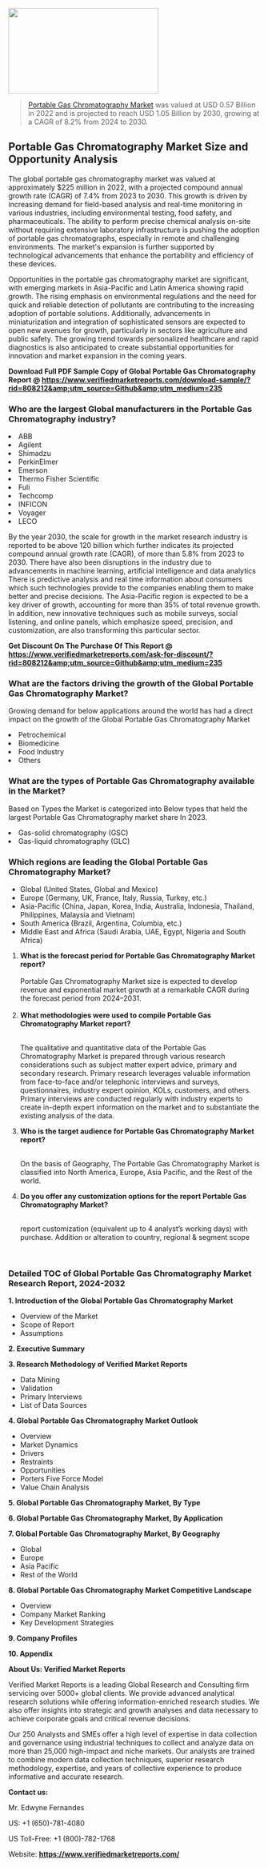 <img src="https://ffe5etoiles.com/wp-content/uploads/2024/12/MST1-300x171.png" alt="" width="300" height="171" class="alignnone size-medium wp-image-20088" /><blockquote><p><p><a href="https://www.verifiedmarketreports.com/download-sample/?rid=808212&utm_source=Github&utm_medium=235" target="_blank">Portable Gas Chromatography Market</a> was valued at USD 0.57 Billion in 2022 and is projected to reach USD 1.05 Billion by 2030, growing at a CAGR of 8.2% from 2024 to 2030.</p></blockquote><p><h2>Portable Gas Chromatography Market Size and Opportunity Analysis</h2><p>The global portable gas chromatography market was valued at approximately $225 million in 2022, with a projected compound annual growth rate (CAGR) of 7.4% from 2023 to 2030. This growth is driven by increasing demand for field-based analysis and real-time monitoring in various industries, including environmental testing, food safety, and pharmaceuticals. The ability to perform precise chemical analysis on-site without requiring extensive laboratory infrastructure is pushing the adoption of portable gas chromatographs, especially in remote and challenging environments. The market's expansion is further supported by technological advancements that enhance the portability and efficiency of these devices.</p><p>Opportunities in the portable gas chromatography market are significant, with emerging markets in Asia-Pacific and Latin America showing rapid growth. The rising emphasis on environmental regulations and the need for quick and reliable detection of pollutants are contributing to the increasing adoption of portable solutions. Additionally, advancements in miniaturization and integration of sophisticated sensors are expected to open new avenues for growth, particularly in sectors like agriculture and public safety. The growing trend towards personalized healthcare and rapid diagnostics is also anticipated to create substantial opportunities for innovation and market expansion in the coming years.</p></p><p class=""><strong>Download Full PDF Sample Copy of Global Portable Gas Chromatography Report @ <a href="https://www.verifiedmarketreports.com/download-sample/?rid=808212&amp;utm_source=Github&amp;utm_medium=235" target="_blank">https://www.verifiedmarketreports.com/download-sample/?rid=808212&amp;utm_source=Github&amp;utm_medium=235</a></strong></p><h3 id="" class="">Who are the largest Global manufacturers in the Portable Gas Chromatography industry?</h3><p><li>ABB</li><li> Agilent</li><li> Shimadzu</li><li> PerkinElmer</li><li> Emerson</li><li> Thermo Fisher Scientific</li><li> Fuli</li><li> Techcomp</li><li> INFICON</li><li> Voyager</li><li> LECO</li></p><div class=""><div class="" dir="" data-message-author-role="" data-message-id="" data-message-model-slug=""><div class=""><div class=""><div class=""><div class="" dir="" data-message-author-role="" data-message-id="" data-message-model-slug=""><div class=""><div class=""><p>By the year 2030, the scale for growth in the market research industry is reported to be above 120 billion which further indicates its projected compound annual growth rate (CAGR), of more than 5.8% from 2023 to 2030. There have also been disruptions in the industry due to advancements in machine learning, artificial intelligence and data analytics There is predictive analysis and real time information about consumers which such technologies provide to the companies enabling them to make better and precise decisions. The Asia-Pacific region is expected to be a key driver of growth, accounting for more than 35% of total revenue growth. In addition, new innovative techniques such as mobile surveys, social listening, and online panels, which emphasize speed, precision, and customization, are also transforming this particular sector.</p><p><strong>Get Discount On The Purchase Of This Report @&nbsp; <a href="https://www.verifiedmarketreports.com/ask-for-discount/?rid=808212&amp;utm_source=Github&amp;utm_medium=235" target="_blank">https://www.verifiedmarketreports.com/ask-for-discount/?rid=808212&amp;utm_source=Github&amp;utm_medium=235</a></strong></p></div></div></div></div></div></div></div></div><h3 id="" class="">What are the factors driving the growth of the Global Portable Gas Chromatography Market?</h3><p id="" class="">Growing demand for below applications around the world has had a direct impact on the growth of the Global Portable Gas Chromatography Market</p><p id="" class=""><li>Petrochemical</li><li> Biomedicine</li><li> Food Industry</li><li> Others</li></p><h3 id="" class="">What are the types of Portable Gas Chromatography available in the Market?</h3><p id="" class="">Based on Types the Market is categorized into Below types that held the largest Portable Gas Chromatography market share In 2023.</p><p id="" class=""><li>Gas-solid chromatography (GSC)</li><li> Gas-liquid chromatography (GLC)</li></p><h3 id="" class="">Which regions are leading the Global Portable Gas Chromatography Market?</h3><ul><li>Global (United States, Global and Mexico)</li><li>Europe (Germany, UK, France, Italy, Russia, Turkey, etc.)</li><li>Asia-Pacific (China, Japan, Korea, India, Australia, Indonesia, Thailand, Philippines, Malaysia and Vietnam)</li><li>South America (Brazil, Argentina, Columbia, etc.)</li><li>Middle East and Africa (Saudi Arabia, UAE, Egypt, Nigeria and South Africa)</li></ul><p><ol><li><strong>What is the forecast period for Portable Gas Chromatography Market report?<br /></strong><br /><span data-sheets-root="1" data-sheets-value="{&quot;1&quot;:2,&quot;2&quot;:&quot;XXXX size is expected to develop revenue and exponential market growth at a remarkable CAGR during the forecast period from 2024&ndash;2030.&quot;}" data-sheets-userformat="{&quot;2&quot;:12674,&quot;4&quot;:{&quot;1&quot;:2,&quot;2&quot;:16776960},&quot;10&quot;:2,&quot;11&quot;:0,&quot;15&quot;:&quot;Arial&quot;,&quot;16&quot;:12}">Portable Gas Chromatography Market size is expected to develop revenue and exponential market growth at a remarkable CAGR during the forecast period from 2024&ndash;2031.</span><br /><br /></li><li><strong>What methodologies were used to compile Portable Gas Chromatography Market report?<br /><br /></strong><p>The qualitative and quantitative data of the&nbsp;Portable Gas Chromatography Market is prepared through various research considerations such as subject matter expert advice, primary and secondary research. Primary research leverages valuable information from face-to-face and/or telephonic interviews and surveys, questionnaires, industry expert opinion, KOLs, customers, and others. Primary interviews are conducted regularly with industry experts to create in-depth expert information on the market and to substantiate the existing analysis of the data.&nbsp;</p></li><li><strong>Who is the target audience for Portable Gas Chromatography Market report?<br /><br /></strong><p>On the basis of Geography, The&nbsp;Portable Gas Chromatography Market is classified into North America, Europe, Asia Pacific, and the Rest of the world.</p></li><li><strong>Do you offer any customization options for the report Portable Gas Chromatography Market?<br /><br /></strong><p>report customization (equivalent up to 4 analyst&rsquo;s working days) with purchase. Addition or alteration to country, regional &amp; segment scope</p><p>&nbsp;</p></li></ol></p><h3 id="" class="">Detailed TOC of Global Portable Gas Chromatography Market Research Report, 2024-2032</h3><p id="" class=""><strong>1. Introduction of the Global Portable Gas Chromatography Market</strong></p><ul><li>Overview of the Market</li><li>Scope of Report</li><li>Assumptions</li></ul><p id="" class=""><strong>2. Executive Summary</strong></p><p id="" class=""><strong>3. Research Methodology of&nbsp;Verified Market Reports</strong></p><ul><li>Data Mining</li><li>Validation</li><li>Primary Interviews</li><li>List of Data Sources</li></ul><p id="" class=""><strong>4. Global Portable Gas Chromatography Market Outlook</strong></p><ul><li>Overview</li><li>Market Dynamics</li><li>Drivers</li><li>Restraints</li><li>Opportunities</li><li>Porters Five Force Model</li><li>Value Chain Analysis</li></ul><p id="" class=""><strong>5. Global Portable Gas Chromatography Market, By&nbsp;Type</strong></p><p id="" class=""><strong>6. Global Portable Gas Chromatography Market, By Application</strong></p><p id="" class=""><strong>7. Global Portable Gas Chromatography Market, By Geography</strong></p><ul><li>Global</li><li>Europe</li><li>Asia Pacific</li><li>Rest of the World</li></ul><p id="" class=""><strong>8. Global Portable Gas Chromatography Market Competitive Landscape</strong></p><ul><li>Overview</li><li>Company Market Ranking</li><li>Key Development Strategies</li></ul><p id="" class=""><strong>9. Company Profiles</strong></p><p id="" class=""><strong>10. Appendix</strong></p><p id="" class=""><strong>About Us: Verified Market Reports</strong></p><p id="" class="">Verified Market Reports is a leading Global Research and Consulting firm servicing over 5000+ global clients. We provide advanced analytical research solutions while offering information-enriched research studies. We also offer insights into strategic and growth analyses and data necessary to achieve corporate goals and critical revenue decisions.</p><p id="" class="">Our 250 Analysts and SMEs offer a high level of expertise in data collection and governance using industrial techniques to collect and analyze data on more than 25,000 high-impact and niche markets. Our analysts are trained to combine modern data collection techniques, superior research methodology, expertise, and years of collective experience to produce informative and accurate research.</p><p id="" class=""><strong>Contact us:</strong></p><p id="" class="">Mr. Edwyne Fernandes</p><p id="" class="">US: +1 (650)-781-4080</p><p id="" class="">US Toll-Free: +1 (800)-782-1768</p><p id="" class="">Website: <a target="" data-test-app-aware-link=""><strong>https://www.verifiedmarketreports.com/</strong></a></p>
